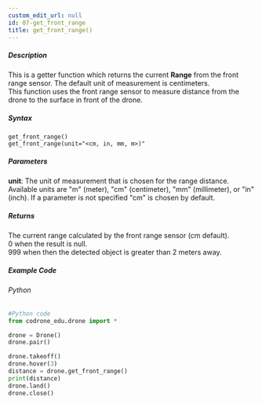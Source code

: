 ```yaml
---
custom_edit_url: null
id: 07-get_front_range
title: get_front_range()
---
```


##### Description

This is a getter function which returns the current **Range** from the front range sensor. The default unit of measurement is centimeters. <br />
This function uses the front range sensor to measure distance from the drone to the surface in front of the drone. <br />


##### Syntax
```get_front_range()```<br />
```get_front_range(unit="<cm, in, mm, m>)"```<br />

##### Parameters
**unit**: The unit of measurement that is chosen for the range distance. Available units are "m" (meter), "cm" (centimeter), "mm" (millimeter), or "in" (inch). If a parameter is not specified "cm" is chosen by default.


##### Returns

The current range calculated by the front range sensor (cm default). <br />
0 when the result is null. <br />
999 when then the detected object is greater than 2 meters away.

##### Example Code
###### Python
```python
#Python code
from codrone_edu.drone import *

drone = Drone()
drone.pair()

drone.takeoff()
drone.hover(3)
distance = drone.get_front_range()
print(distance)
drone.land()
drone.close()
```